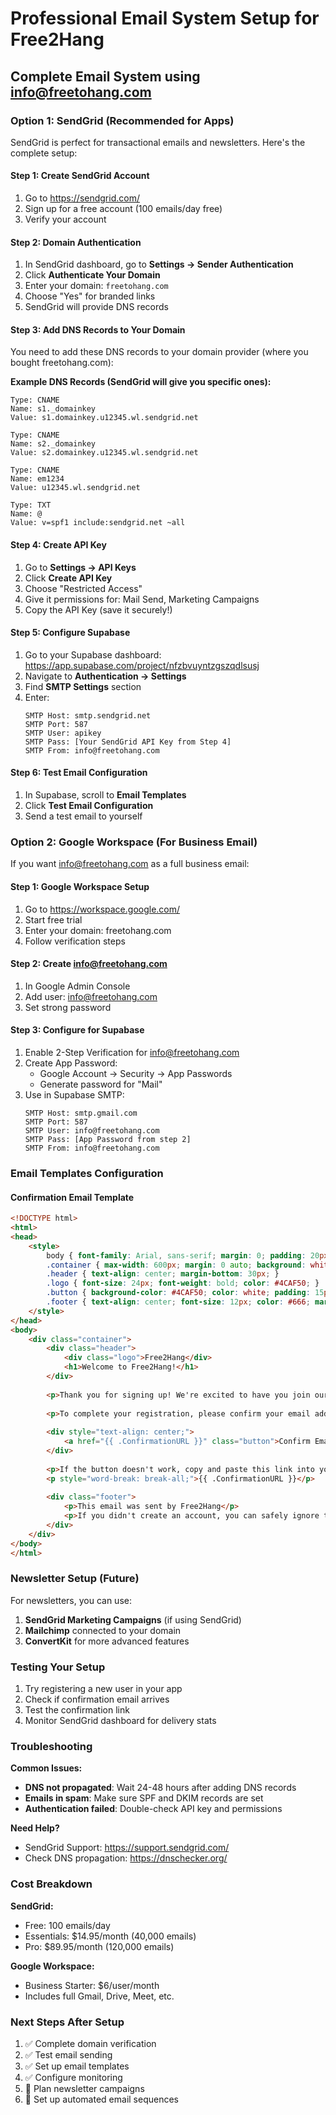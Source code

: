 # Professional Email System Setup for Free2Hang

## Complete Email System using info@freetohang.com

### Option 1: SendGrid (Recommended for Apps)

SendGrid is perfect for transactional emails and newsletters. Here's the complete setup:

#### Step 1: Create SendGrid Account
1. Go to https://sendgrid.com/
2. Sign up for a free account (100 emails/day free)
3. Verify your account

#### Step 2: Domain Authentication
1. In SendGrid dashboard, go to **Settings → Sender Authentication**
2. Click **Authenticate Your Domain**
3. Enter your domain: `freetohang.com`
4. Choose "Yes" for branded links
5. SendGrid will provide DNS records

#### Step 3: Add DNS Records to Your Domain
You need to add these DNS records to your domain provider (where you bought freetohang.com):

**Example DNS Records (SendGrid will give you specific ones):**
```
Type: CNAME
Name: s1._domainkey
Value: s1.domainkey.u12345.wl.sendgrid.net

Type: CNAME  
Name: s2._domainkey
Value: s2.domainkey.u12345.wl.sendgrid.net

Type: CNAME
Name: em1234
Value: u12345.wl.sendgrid.net

Type: TXT
Name: @
Value: v=spf1 include:sendgrid.net ~all
```

#### Step 4: Create API Key
1. Go to **Settings → API Keys**
2. Click **Create API Key**
3. Choose "Restricted Access"
4. Give it permissions for: Mail Send, Marketing Campaigns
5. Copy the API Key (save it securely!)

#### Step 5: Configure Supabase
1. Go to your Supabase dashboard: https://app.supabase.com/project/nfzbvuyntzgszqdlsusj
2. Navigate to **Authentication → Settings**
3. Find **SMTP Settings** section
4. Enter:
   ```
   SMTP Host: smtp.sendgrid.net
   SMTP Port: 587
   SMTP User: apikey
   SMTP Pass: [Your SendGrid API Key from Step 4]
   SMTP From: info@freetohang.com
   ```

#### Step 6: Test Email Configuration
1. In Supabase, scroll to **Email Templates**
2. Click **Test Email Configuration**
3. Send a test email to yourself

### Option 2: Google Workspace (For Business Email)

If you want info@freetohang.com as a full business email:

#### Step 1: Google Workspace Setup
1. Go to https://workspace.google.com/
2. Start free trial
3. Enter your domain: freetohang.com
4. Follow verification steps

#### Step 2: Create info@freetohang.com
1. In Google Admin Console
2. Add user: info@freetohang.com
3. Set strong password

#### Step 3: Configure for Supabase
1. Enable 2-Step Verification for info@freetohang.com
2. Create App Password:
   - Google Account → Security → App Passwords
   - Generate password for "Mail"
3. Use in Supabase SMTP:
   ```
   SMTP Host: smtp.gmail.com
   SMTP Port: 587
   SMTP User: info@freetohang.com
   SMTP Pass: [App Password from step 2]
   SMTP From: info@freetohang.com
   ```

### Email Templates Configuration

#### Confirmation Email Template
```html
<!DOCTYPE html>
<html>
<head>
    <style>
        body { font-family: Arial, sans-serif; margin: 0; padding: 20px; background-color: #f5f5f5; }
        .container { max-width: 600px; margin: 0 auto; background: white; padding: 30px; border-radius: 10px; }
        .header { text-align: center; margin-bottom: 30px; }
        .logo { font-size: 24px; font-weight: bold; color: #4CAF50; }
        .button { background-color: #4CAF50; color: white; padding: 15px 30px; text-decoration: none; border-radius: 5px; display: inline-block; margin: 20px 0; }
        .footer { text-align: center; font-size: 12px; color: #666; margin-top: 30px; }
    </style>
</head>
<body>
    <div class="container">
        <div class="header">
            <div class="logo">Free2Hang</div>
            <h1>Welcome to Free2Hang!</h1>
        </div>
        
        <p>Thank you for signing up! We're excited to have you join our community.</p>
        
        <p>To complete your registration, please confirm your email address by clicking the button below:</p>
        
        <div style="text-align: center;">
            <a href="{{ .ConfirmationURL }}" class="button">Confirm Email Address</a>
        </div>
        
        <p>If the button doesn't work, copy and paste this link into your browser:</p>
        <p style="word-break: break-all;">{{ .ConfirmationURL }}</p>
        
        <div class="footer">
            <p>This email was sent by Free2Hang</p>
            <p>If you didn't create an account, you can safely ignore this email.</p>
        </div>
    </div>
</body>
</html>
```

### Newsletter Setup (Future)

For newsletters, you can use:
1. **SendGrid Marketing Campaigns** (if using SendGrid)
2. **Mailchimp** connected to your domain
3. **ConvertKit** for more advanced features

### Testing Your Setup

1. Try registering a new user in your app
2. Check if confirmation email arrives
3. Test the confirmation link
4. Monitor SendGrid dashboard for delivery stats

### Troubleshooting

**Common Issues:**
- **DNS not propagated**: Wait 24-48 hours after adding DNS records
- **Emails in spam**: Make sure SPF and DKIM records are set
- **Authentication failed**: Double-check API key and permissions

**Need Help?**
- SendGrid Support: https://support.sendgrid.com/
- Check DNS propagation: https://dnschecker.org/

### Cost Breakdown

**SendGrid:**
- Free: 100 emails/day
- Essentials: $14.95/month (40,000 emails)
- Pro: $89.95/month (120,000 emails)

**Google Workspace:**
- Business Starter: $6/user/month
- Includes full Gmail, Drive, Meet, etc.

### Next Steps After Setup

1. ✅ Complete domain verification
2. ✅ Test email sending
3. ✅ Set up email templates
4. ✅ Configure monitoring
5. 🔄 Plan newsletter campaigns
6. 🔄 Set up automated email sequences 